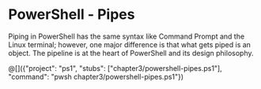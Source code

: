 # PowerShell - Pipes

Piping in PowerShell has the same syntax like Command Prompt and the Linux
terminal; however, one major difference is that what gets piped is an object.
The pipeline is at the heart of PowerShell and its design philosophy.

@[]({"project": "ps1", "stubs": ["chapter3/powershell-pipes.ps1"], "command": "pwsh chapter3/powershell-pipes.ps1"})
